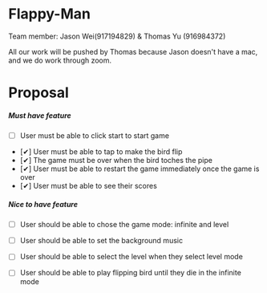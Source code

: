 # Flappy-Man

Team member:
Jason Wei(917194829) & Thomas Yu (916984372)

All our work will be pushed by Thomas because Jason doesn't have a mac, and we do work through zoom.


#	Proposal
##### Must have feature

- [ ] User must be able to click start to start game
- [✔︎] User must be able to tap to make the bird flip 
- [✔︎] The game must be over when the bird toches the pipe
- [✔︎] User must be able to restart the game immediately once the game is over
- [✔︎] User must be able to see their scores


##### Nice to have feature

- [ ] User should be able to chose the game mode: infinite and level
- [ ] User should be able to set the background music
- [ ] User should be able to select the level when they select level mode
- [ ] User should be able to play flipping bird until they die in the infinite mode


